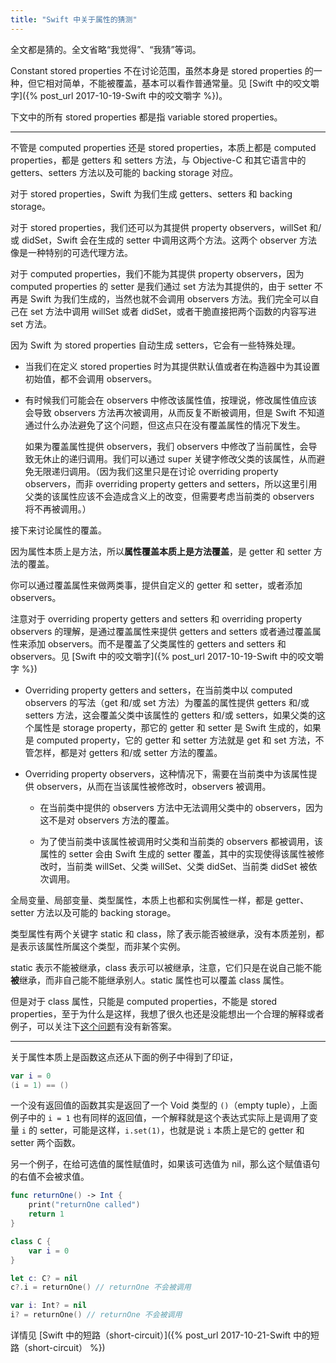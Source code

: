 ```yaml
---
title: "Swift 中关于属性的猜测"
---
```


全文都是猜的。全文省略“我觉得”、“我猜”等词。

Constant stored properties 不在讨论范围，虽然本身是 stored properties 的一种，但它相对简单，不能被覆盖，基本可以看作普通常量。见 [Swift 中的咬文嚼字]({% post_url 2017-10-19-Swift 中的咬文嚼字 %})。

下文中的所有 stored properties 都是指 variable stored properties。

---

不管是 computed properties 还是 stored properties，本质上都是 computed properties，都是 getters 和 setters 方法，与 Objective-C 和其它语言中的 getters、setters 方法以及可能的 backing storage 对应。

对于 stored properties，Swift 为我们生成 getters、setters 和 backing storage。

对于 stored properties，我们还可以为其提供 property observers，willSet 和/或 didSet，Swift 会在生成的 setter 中调用这两个方法。这两个 observer 方法像是一种特别的可选代理方法。

对于 computed properties，我们不能为其提供 property observers，因为 computed properties 的 setter 是我们通过 set 方法为其提供的，由于 setter 不再是 Swift 为我们生成的，当然也就不会调用 observers 方法。我们完全可以自己在 set 方法中调用 willSet 或者 didSet，或者干脆直接把两个函数的内容写进 set 方法。

因为 Swift 为 stored properties 自动生成 setters，它会有一些特殊处理。

* 当我们在定义 stored properties 时为其提供默认值或者在构造器中为其设置初始值，都不会调用 observers。

* 有时候我们可能会在 observers 中修改该属性值，按理说，修改属性值应该会导致 observers 方法再次被调用，从而反复不断被调用，但是 Swift 不知道通过什么办法避免了这个问题，但这点只在没有覆盖属性的情况下发生。

  如果为覆盖属性提供 observers，我们 observers 中修改了当前属性，会导致无休止的递归调用。我们可以通过 super 关键字修改父类的该属性，从而避免无限递归调用。（因为我们这里只是在讨论 overriding property observers，而非 overriding property getters and setters，所以这里引用父类的该属性应该不会造成含义上的改变，但需要考虑当前类的 observers 将不再被调用。）

接下来讨论属性的覆盖。

因为属性本质上是方法，所以**属性覆盖本质上是方法覆盖**，是 getter 和 setter 方法的覆盖。

你可以通过覆盖属性来做两类事，提供自定义的 getter 和 setter，或者添加 observers。

注意对于 overriding property getters and setters 和 overriding property observers 的理解，是通过覆盖属性来提供 getters and setters 或者通过覆盖属性来添加 observers。而不是覆盖了父类属性的 getters and setters 和 observers。见 [Swift 中的咬文嚼字]({% post_url 2017-10-19-Swift 中的咬文嚼字 %})

- Overriding property getters and setters，在当前类中以 computed observers 的写法（get 和/或 set 方法）为覆盖的属性提供 getters 和/或 setters 方法，这会覆盖父类中该属性的 getters 和/或 setters，如果父类的这个属性是 storage property，那它的 getter 和 setter 是 Swift 生成的，如果是 computed property，它的 getter 和 setter 方法就是 get 和 set 方法，不管怎样，都是对 getters 和/或 setter 方法的覆盖。

- Overriding property observers，这种情况下，需要在当前类中为该属性提供 observers，从而在当该属性被修改时，observers 被调用。

  * 在当前类中提供的 observers 方法中无法调用父类中的 observers，因为这不是对 observers 方法的覆盖。

  * 为了使当前类中该属性被调用时父类和当前类的 observers 都被调用，该属性的 setter 会由 Swift 生成的 setter 覆盖，其中的实现使得该属性被修改时，当前类 willSet、父类 willSet、父类 didSet、当前类 didSet 被依次调用。

全局变量、局部变量、类型属性，本质上也都和实例属性一样，都是 getter、setter 方法以及可能的 backing storage。

类型属性有两个关键字 static 和 class，除了表示能否被继承，没有本质差别，都是表示该属性所属这个类型，而非某个实例。

static 表示不能被继承，class 表示可以被继承，注意，它们只是在说自己能不能**被**继承，而非自己能不能继承别人。static 属性也可以覆盖 class 属性。

但是对于 class 属性，只能是 computed properties，不能是 stored properties，至于为什么是这样，我想了很久也还是没能想出一个合理的解释或者例子，可以关注下[这个问题](https://stackoverflow.com/questions/45379921/why-are-class-stored-properties-not-supported-in-classes)有没有新答案。

---

关于属性本质上是函数这点还从下面的例子中得到了印证，

```swift
var i = 0
(i = 1) == ()
```

一个没有返回值的函数其实是返回了一个 Void 类型的 `()`（empty tuple），上面例子中的 `i = 1` 也有同样的返回值，一个解释就是这个表达式实际上是调用了变量 `i` 的 setter，可能是这样，`i.set(1)`，也就是说 `i` 本质上是它的 getter 和 setter 两个函数。

另一个例子，在给可选值的属性赋值时，如果该可选值为 nil，那么这个赋值语句的右值不会被求值。

```swift
func returnOne() -> Int {
    print("returnOne called")
    return 1
}

class C {
    var i = 0
}

let c: C? = nil
c?.i = returnOne() // returnOne 不会被调用

var i: Int? = nil
i? = returnOne() // returnOne 不会被调用
```

详情见 [Swift 中的短路（short-circuit）]({% post_url 2017-10-21-Swift 中的短路（short-circuit） %})